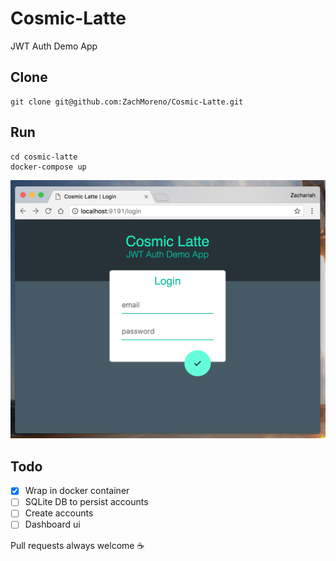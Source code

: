 # Cosmic-Latte
JWT Auth Demo App

## Clone
    git clone git@github.com:ZachMoreno/Cosmic-Latte.git

## Run
    cd cosmic-latte
    docker-compose up

![alt text](./app/images/ScreenShot.png)

## Todo

- [x] Wrap in docker container
- [ ] SQLite DB to persist accounts
- [ ] Create accounts
- [ ] Dashboard ui

Pull requests always welcome :coffee:
